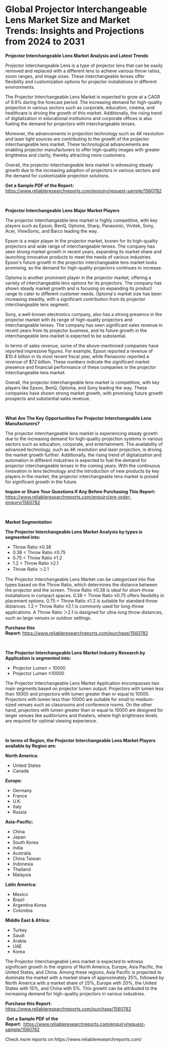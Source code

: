 <p><h1>Global Projector Interchangeable Lens Market Size and Market Trends: Insights and Projections from 2024 to 2031</h1></p><p><strong>Projector Interchangeable Lens Market Analysis and Latest Trends</strong></p>
<p><p>Projector Interchangeable Lens is a type of projector lens that can be easily removed and replaced with a different lens to achieve various throw ratios, zoom ranges, and image sizes. These interchangeable lenses offer flexibility and customization options for projector installations in different environments.</p><p>The Projector Interchangeable Lens Market is expected to grow at a CAGR of 9.9% during the forecast period. The increasing demand for high-quality projection in various sectors such as corporate, education, cinema, and healthcare is driving the growth of this market. Additionally, the rising trend of digitalization in educational institutions and corporate offices is also fueling the demand for projectors with interchangeable lenses.</p><p>Moreover, the advancements in projection technology such as 4K resolution and laser light sources are contributing to the growth of the projector interchangeable lens market. These technological advancements are enabling projector manufacturers to offer high-quality images with greater brightness and clarity, thereby attracting more customers.</p><p>Overall, the projector interchangeable lens market is witnessing steady growth due to the increasing adoption of projectors in various sectors and the demand for customizable projection solutions.</p></p>
<p><strong>Get a Sample PDF of the Report:&nbsp;</strong> <a href="https://www.reliableresearchreports.com/enquiry/request-sample/1560782">https://www.reliableresearchreports.com/enquiry/request-sample/1560782</a></p>
<p>&nbsp;</p>
<p><strong>Projector Interchangeable Lens Major Market Players</strong></p>
<p><p>The projector interchangeable lens market is highly competitive, with key players such as Epson, BenQ, Optoma, Sharp, Panasonic, Vivitek, Sony, Acer, ViewSonic, and Barco leading the way. </p><p>Epson is a major player in the projector market, known for its high-quality projectors and wide range of interchangeable lenses. The company has seen strong market growth in recent years, expanding its market share and launching innovative products to meet the needs of various industries. Epson's future growth in the projector interchangeable lens market looks promising, as the demand for high-quality projectors continues to increase.</p><p>Optoma is another prominent player in the projector market, offering a variety of interchangeable lens options for its projectors. The company has shown steady market growth and is focusing on expanding its product range to cater to different customer needs. Optoma's market size has been increasing steadily, with a significant contribution from its projector interchangeable lens segment.</p><p>Sony, a well-known electronics company, also has a strong presence in the projector market with its range of high-quality projectors and interchangeable lenses. The company has seen significant sales revenue in recent years from its projector business, and its future growth in the interchangeable lens market is expected to be substantial.</p><p>In terms of sales revenue, some of the above-mentioned companies have reported impressive figures. For example, Epson reported a revenue of $10.4 billion in its most recent fiscal year, while Panasonic reported a revenue of $72 billion. These numbers indicate the significant market presence and financial performance of these companies in the projector interchangeable lens market. </p><p>Overall, the projector interchangeable lens market is competitive, with key players like Epson, BenQ, Optoma, and Sony leading the way. These companies have shown strong market growth, with promising future growth prospects and substantial sales revenue.</p></p>
<p>&nbsp;</p>
<p><strong>What Are The Key Opportunities For Projector Interchangeable Lens Manufacturers?</strong></p>
<p><p>The projector interchangeable lens market is experiencing steady growth due to the increasing demand for high-quality projection systems in various sectors such as education, corporate, and entertainment. The availability of advanced technology, such as 4K resolution and laser projection, is driving the market growth further. Additionally, the rising trend of digitalization and automation in different industries is expected to fuel the demand for projector interchangeable lenses in the coming years. With the continuous innovation in lens technology and the introduction of new products by key players in the market, the projector interchangeable lens market is poised for significant growth in the future.</p></p>
<p><strong>Inquire or Share Your Questions If Any Before Purchasing This Report:</strong> <a href="https://www.reliableresearchreports.com/enquiry/pre-order-enquiry/1560782">https://www.reliableresearchreports.com/enquiry/pre-order-enquiry/1560782</a></p>
<p>&nbsp;</p>
<p><strong>Market Segmentation</strong></p>
<p><strong>The Projector Interchangeable Lens Market Analysis by types is segmented into:</strong></p>
<p><ul><li>Throw Ratio ≤0.38</li><li>0.38 < Throw Ratio ≤0.75</li><li>0.75 < Throw Ratio ≤1.2</li><li>1.2 < Throw Ratio ≤2.1</li><li>Throw Ratio ＞2.1</li></ul></p>
<p><p>The Projector Interchangeable Lens Market can be categorized into five types based on the Throw Ratio, which determines the distance between the projector and the screen. Throw Ratio ≤0.38 is ideal for short-throw installations in compact spaces. 0.38 < Throw Ratio ≤0.75 offers flexibility in placement options. 0.75 < Throw Ratio ≤1.2 is suitable for standard throw distances. 1.2 < Throw Ratio ≤2.1 is commonly used for long-throw applications. A Throw Ratio ＞2.1 is designed for ultra-long throw distances, such as large venues or outdoor settings.</p></p>
<p><strong>Purchase this Report:&nbsp;</strong><a href="https://www.reliableresearchreports.com/purchase/1560782">https://www.reliableresearchreports.com/purchase/1560782</a></p>
<p>&nbsp;</p>
<p><strong>The Projector Interchangeable Lens Market Industry Research by Application is segmented into:</strong></p>
<p><ul><li>Projector Lumen < 10000</li><li>Projector Lumen ≥10000</li></ul></p>
<p><p>The Projector Interchangeable Lens Market Application encompasses two main segments based on projector lumen output: Projectors with lumen less than 10000 and projectors with lumen greater than or equal to 10000. Projectors with lumen less than 10000 are suitable for small to medium-sized venues such as classrooms and conference rooms. On the other hand, projectors with lumen greater than or equal to 10000 are designed for larger venues like auditoriums and theaters, where high brightness levels are required for optimal viewing experience.</p></p>
<p>&nbsp;</p>
<p><strong>In terms of Region, the Projector Interchangeable Lens Market Players available by Region are:</strong></p>
<p>
    <p> <strong> North America: </strong>
        <ul>
            <li>United States</li>
            <li>Canada</li>
        </ul>
        </p> 
    <p> <strong> Europe: </strong>
        <ul>
            <li>Germany</li>
            <li>France</li>
            <li>U.K.</li>
            <li>Italy</li>
            <li>Russia</li>
        </ul>
        </p> 
    <p> <strong> Asia-Pacific: </strong>
        <ul>
            <li>China</li>
            <li>Japan</li>
            <li>South Korea</li>
            <li>India</li>
            <li>Australia</li>
            <li>China Taiwan</li>
            <li>Indonesia</li>
            <li>Thailand</li>
            <li>Malaysia</li>
        </ul>
        </p> 
    <p> <strong> Latin America: </strong>
        <ul>
            <li>Mexico</li>
            <li>Brazil</li>
            <li>Argentina Korea</li>
            <li>Colombia</li>
        </ul>
        </p> 
    <p> <strong> Middle East & Africa: </strong>
        <ul>
            <li>Turkey</li>
            <li>Saudi</li>
            <li>Arabia</li>
            <li>UAE</li>
            <li>Korea</li>
        </ul>
    </p>
    </p>
<p><p>The Projector Interchangeable Lens market is expected to witness significant growth in the regions of North America, Europe, Asia Pacific, the United States, and China. Among these regions, Asia Pacific is projected to dominate the market with a market share of approximately 35%, followed by North America with a market share of 25%, Europe with 20%, the United States with 15%, and China with 5%. This growth can be attributed to the increasing demand for high-quality projectors in various industries.</p></p>
<p><strong>Purchase this Report: </strong><a href="https://www.reliableresearchreports.com/purchase/1560782">https://www.reliableresearchreports.com/purchase/1560782</a></p>
<p>&nbsp;<strong>Get a Sample PDF of the Report:&nbsp;&nbsp;</strong><a href="https://www.reliableresearchreports.com/enquiry/request-sample/1560782">https://www.reliableresearchreports.com/enquiry/request-sample/1560782</a></p>
<p><strong></strong></p>
<p>Check more reports on https://www.reliableresearchreports.com/</p>